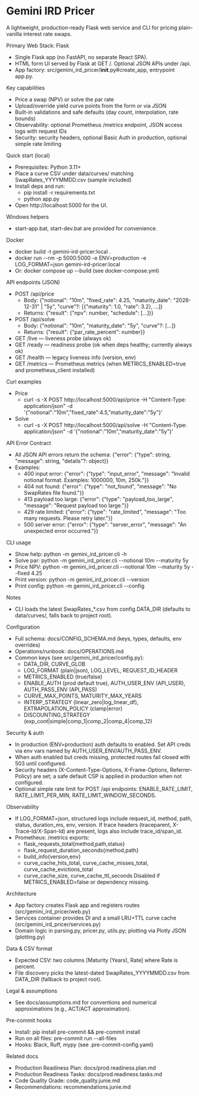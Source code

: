 # Gemini IRD Pricer

A lightweight, production-ready Flask web service and CLI for pricing plain-vanilla interest rate swaps.

Primary Web Stack: Flask
- Single Flask app (no FastAPI, no separate React SPA).
- HTML form UI served by Flask at GET /. Optional JSON APIs under /api.
- App factory: src/gemini_ird_pricer/__init__.py#create_app, entrypoint app.py.

Key capabilities
- Price a swap (NPV) or solve the par rate
- Upload/override yield curve points from the form or via JSON
- Built-in validations and safe defaults (day count, interpolation, rate bounds)
- Observability: optional Prometheus /metrics endpoint, JSON access logs with request IDs
- Security: security headers, optional Basic Auth in production, optional simple rate limiting


Quick start (local)
- Prerequisites: Python 3.11+
- Place a curve CSV under data/curves/ matching SwapRates_YYYYMMDD.csv (sample included)
- Install deps and run:
  - pip install -r requirements.txt
  - python app.py
- Open http://localhost:5000 for the UI.

Windows helpers
- start-app.bat, start-dev.bat are provided for convenience.

Docker
- docker build -t gemini-ird-pricer:local .
- docker run --rm -p 5000:5000 -e ENV=production -e LOG_FORMAT=json gemini-ird-pricer:local
- Or: docker compose up --build (see docker-compose.yml)


API endpoints (JSON)
- POST /api/price
  - Body: {"notional": "10m", "fixed_rate": 4.25, "maturity_date": "2028-12-31" | "5y", "curve"?: [{"maturity": 1.0, "rate": 3.2}, ...]}
  - Returns: {"result": {"npv": number, "schedule": [...]}}
- POST /api/solve
  - Body: {"notional": "10m", "maturity_date": "5y", "curve"?: [...]}
  - Returns: {"result": {"par_rate_percent": number}}
- GET /live — liveness probe (always ok)
- GET /ready — readiness probe (ok when deps healthy; currently always ok)
- GET /health — legacy liveness info (version, env)
- GET /metrics — Prometheus metrics (when METRICS_ENABLED=true and prometheus_client installed)

Curl examples
- Price
  - curl -s -X POST http://localhost:5000/api/price -H "Content-Type: application/json" -d '{"notional":"10m","fixed_rate":4.5,"maturity_date":"5y"}'
- Solve
  - curl -s -X POST http://localhost:5000/api/solve -H "Content-Type: application/json" -d '{"notional":"10m","maturity_date":"5y"}'


API Error Contract
- All JSON API errors return the schema: {"error": {"type": string, "message": string, "details"?: object}}
- Examples:
  - 400 input error: {"error": {"type": "input_error", "message": "Invalid notional format. Examples: 1000000, 10m, 250k."}}
  - 404 not found: {"error": {"type": "not_found", "message": "No SwapRates file found."}}
  - 413 payload too large: {"error": {"type": "payload_too_large", "message": "Request payload too large."}}
  - 429 rate limited: {"error": {"type": "rate_limited", "message": "Too many requests. Please retry later."}}
  - 500 server error: {"error": {"type": "server_error", "message": "An unexpected error occurred."}}

CLI usage
- Show help: python -m gemini_ird_pricer.cli -h
- Solve par:  python -m gemini_ird_pricer.cli --notional 10m --maturity 5y
- Price NPV:   python -m gemini_ird_pricer.cli --notional 10m --maturity 5y --fixed 4.25
- Print version: python -m gemini_ird_pricer.cli --version
- Print config:  python -m gemini_ird_pricer.cli --config

Notes
- CLI loads the latest SwapRates_*.csv from config.DATA_DIR (defaults to data/curves/, falls back to project root).


Configuration
- Full schema: docs/CONFIG_SCHEMA.md (keys, types, defaults, env overrides)
- Operations/runbook: docs/OPERATIONS.md
- Common keys (see src/gemini_ird_pricer/config.py):
  - DATA_DIR, CURVE_GLOB
  - LOG_FORMAT (plain|json), LOG_LEVEL, REQUEST_ID_HEADER
  - METRICS_ENABLED (true/false)
  - ENABLE_AUTH (prod default true), AUTH_USER_ENV (API_USER), AUTH_PASS_ENV (API_PASS)
  - CURVE_MAX_POINTS, MATURITY_MAX_YEARS
  - INTERP_STRATEGY (linear_zero|log_linear_df), EXTRAPOLATION_POLICY (clamp|error)
  - DISCOUNTING_STRATEGY (exp_cont|simple|comp_1|comp_2|comp_4|comp_12)

Security & auth
- In production (ENV=production) auth defaults to enabled. Set API creds via env vars named by AUTH_USER_ENV/AUTH_PASS_ENV.
- When auth enabled but creds missing, protected routes fail closed with 503 until configured.
- Security headers (X-Content-Type-Options, X-Frame-Options, Referrer-Policy) are set; a safe default CSP is applied in production when not configured.
- Optional simple rate limit for POST /api endpoints: ENABLE_RATE_LIMIT, RATE_LIMIT_PER_MIN, RATE_LIMIT_WINDOW_SECONDS.

Observability
- If LOG_FORMAT=json, structured logs include request_id, method, path, status, duration_ms, env, version. If trace headers (traceparent, X-Trace-Id/X-Span-Id) are present, logs also include trace_id/span_id.
- Prometheus: /metrics exports:
  - flask_requests_total{method,path,status}
  - flask_request_duration_seconds{method,path}
  - build_info{version,env}
  - curve_cache_hits_total, curve_cache_misses_total, curve_cache_evictions_total
  - curve_cache_size, curve_cache_ttl_seconds
  Disabled if METRICS_ENABLED=false or dependency missing.

Architecture
- App factory creates Flask app and registers routes (src/gemini_ird_pricer/web.py)
- Services container provides DI and a small LRU+TTL curve cache (src/gemini_ird_pricer/services.py)
- Domain logic in parsing.py, pricer.py, utils.py; plotting via Plotly JSON (plotting.py)

Data & CSV format
- Expected CSV: two columns [Maturity (Years), Rate] where Rate is percent.
- File discovery picks the latest-dated SwapRates_YYYYMMDD.csv from DATA_DIR (fallback to project root).

Legal & assumptions
- See docs/assumptions.md for conventions and numerical approximations (e.g., ACT/ACT approximation).

Pre-commit hooks
- Install: pip install pre-commit && pre-commit install
- Run on all files: pre-commit run --all-files
- Hooks: Black, Ruff, mypy (see .pre-commit-config.yaml)

Related docs
- Production Readiness Plan: docs/prod.readiness.plan.md
- Production Readiness Tasks: docs/prod.readiness.tasks.md
- Code Quality Grade: code_quality.junie.md
- Recommendations: recommendations.junie.md
